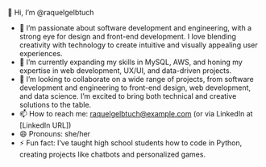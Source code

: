 👋 Hi, I’m @raquelgelbtuch  
- 👀 I’m passionate about software development and engineering, with a strong eye for design and front-end development. I love blending creativity with technology to create intuitive and visually appealing user experiences.  
- 🌱 I’m currently expanding my skills in MySQL, AWS, and honing my expertise in web development, UX/UI, and data-driven projects.  
- 💞️ I’m looking to collaborate on a wide range of projects, from software development and engineering to front-end design, web development, and data science. I’m excited to bring both technical and creative solutions to the table.  
- 📫 How to reach me: raquelgelbtuch@example.com (or via LinkedIn at [LinkedIn URL])  
- 😄 Pronouns: she/her  
- ⚡ Fun fact: I’ve taught high school students how to code in Python, creating projects like chatbots and personalized games.
